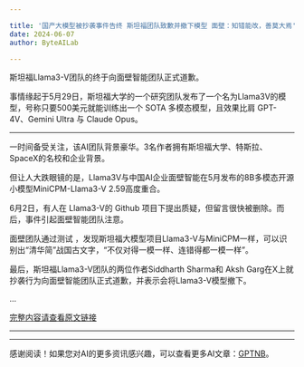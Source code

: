 ```yaml
---

title: '国产大模型被抄袭事件告终 斯坦福团队致歉并撤下模型 面壁：知错能改，善莫大焉'
date: 2024-06-07
author: ByteAILab

---
```


斯坦福Llama3-V团队的终于向面壁智能团队正式道歉。

事情缘起于5月29日，斯坦福大学的一个研究团队发布了一个名为Llama3V的模型，号称只要500美元就能训练出一个 SOTA 多模态模型，且效果比肩 GPT-4V、Gemini Ultra 与 Claude Opus。

---


一时间备受关注，该AI团队背景豪华。3名作者拥有斯坦福大学、特斯拉、SpaceX的名校和企业背景。

但让人大跌眼镜的是，Llama3V与中国AI企业面壁智能在5月发布的8B多模态开源小模型MiniCPM-Llama3-V 2.59高度重合。

6月2日，有人在 Llama3-V的 Github 项目下提出质疑，但留言很快被删除。而后，事件引起面壁智能团队注意。

面壁团队通过测试 ，发现斯坦福大模型项目Llama3-V与MiniCPM一样，可以识别出“清华简”战国古文字，“不仅对得一模一样、连错得都一模一样”。

最后，斯坦福Llama3-V团队的两位作者Siddharth Sharma和 Aksh Garg在X上就抄袭行为向面壁智能团队正式道歉，并表示会将Llama3-V模型撤下。

...

[完整内容请查看原文链接](https://www.aixinzhijie.com/article/6845498)

---
---
感谢阅读！如果您对AI的更多资讯感兴趣，可以查看更多AI文章：[GPTNB](https://gptnb.com)。